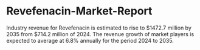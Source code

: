 # Revefenacin-Market-Report
Industry revenue for Revefenacin is estimated to rise to $1472.7 million by 2035 from $714.2 million of 2024. The revenue growth of market players is expected to average at 6.8% annually for the period 2024 to 2035.
